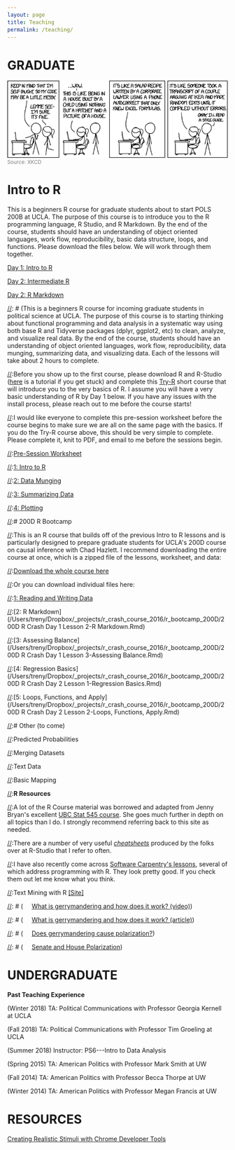```yaml
---
layout: page
title: Teaching
permalink: /teaching/
---
```

# GRADUATE

<div>
<a href="http://xkcd.com/1513/">
<img src="/img/code_quality.png" align="left" padding="10px" />
</a>
</div>  
<small style="color:grey">Source: XKCD</small>

# Intro to R

This is a beginners R course for graduate students about to start POLS 200B at UCLA. The purpose of this course is to introduce you to the R programming language, R Studio, and R Markdown. By the end of the course, students should have an understanding of object oriented languages, work flow, reproducibility, basic data structure, loops, and functions. Please download the files below. We will work through them together.

[Day 1: Intro to R](https://www.dropbox.com/s/a5g7yguf75bv102/intro_to_R_day1.Rmd?dl=0)

[Day 2: Intermediate R](https://www.dropbox.com/s/vlrpcblyuvqghwo/intro_to_R_day2.Rmd?dl=0)

[Day 2: R Markdown](https://www.dropbox.com/s/pjg6tishqjl6pwr/intro_to_R_day2_markdown.Rmd?dl=0)

[//]: # (This is a beginners R course for incoming graduate students in political science at UCLA. The purpose of this course is to starting thinking about functional programming and data analysis in a systematic way using both base R and Tidyverse packages (dplyr, ggplot2, etc) to clean, analyze, and visualize real data. By the end of the course, students should have an understanding of object oriented languages, work flow, reproducibility, data munging, summarizing data, and visualizing data. Each of the lessons will take about 2 hours to complete. 

[//]:Before you show up to the first course, please download R and R-Studio ([here](http://stat545.com/block000_r-rstudio-install.html) is a tutorial if you get stuck) and complete this [Try-R](http://tryr.codeschool.com/) short course that will introduce you to the very basics of R. I assume you will have a very basic understanding of R by Day 1 below. If you have any issues with the install process, please reach out to me before the course starts!

[//]:I would like everyone to complete this pre-session worksheet before the course begins to make sure we are all on the same page with the basics. If you do the Try-R course above, this should be very simple to complete. Please complete it, knit to PDF, and email to me before the sessions begin. 

[//]:[Pre-Session Worksheet](https://www.dropbox.com/s/j9p9y2h1czychs4/intro_worksheet.Rmd?dl=0)

[//]:[1: Intro to R](https://www.dropbox.com/s/h98l5lnm4agqm6r/R%20Crash%201-Intro%20to%20R%201.Rmd?dl=0)

[//]:[2: Data Munging](https://www.dropbox.com/s/zob1p629l3b9401/R%20Crash%202-Data%20Munging.Rmd?dl=0)

[//]:[3: Summarizing Data](https://www.dropbox.com/s/7j3xvqcdyc1dj3f/R%20Crash%203-Summarising%20Data.Rmd?dl=0)

[//]:[4: Plotting](https://www.dropbox.com/s/65infkrpx6gz86w/R%20Crash%204-Plotting%20Data.Rmd?dl=0)

[//]:# 200D R Bootcamp

[//]:This is an R course that builds off of the previous Intro to R lessons and is particularly designed to prepare graduate students for UCLA's 200D course on causal inference with Chad Hazlett. I recommend downloading the entire course at once, which is a zipped file of the lessons, worksheet, and data:

[//]:[Download the whole course here](https://www.dropbox.com/sh/55b2k00kbpkyc1c/AACj3DmqYLwAnYRsi760YoEea?dl=0)

[//]:Or you can download individual files here:

[//]:[1: Reading and Writing Data](https://www.dropbox.com/s/yuke9jqvp6w1akf/200D%20R%20Crash%20Day%201%20Lesson%201-Reading%20and%20Writing%20Data.Rmd?dl=0)

[//]:[2: R Markdown](/Users/treny/Dropbox/_projects/r_crash_course_2016/r_bootcamp_200D/200D R Crash Day 1 Lesson 2-R Markdown.Rmd)

[//]:[3: Assessing Balance](/Users/treny/Dropbox/_projects/r_crash_course_2016/r_bootcamp_200D/200D R Crash Day 1 Lesson 3-Assessing Balance.Rmd)

[//]:[4: Regression Basics](/Users/treny/Dropbox/_projects/r_crash_course_2016/r_bootcamp_200D/200D R Crash Day 2 Lesson 1-Regression Basics.Rmd)

[//]:[5: Loops, Functions, and Apply](/Users/treny/Dropbox/_projects/r_crash_course_2016/r_bootcamp_200D/200D R Crash Day 2 Lesson 2-Loops, Functions, Apply.Rmd)

[//]:[Worksheets](https://www.dropbox.com/s/d6s5nb17m9ovp18/200D%20Worksheets.docx?dl=0)

[//]:[Data](https://www.dropbox.com/sh/60bacpyg5vcz4l8/AACjMZ2Oe-boAah4tfPzHcv6a?dl=0)

[//]:# Other (to come)

[//]:Predicted Probabilities 

[//]:Merging Datasets 

[//]:Text Data 

[//]:Basic Mapping 

[//]:**R Resources**

[//]:A lot of the R Course material was borrowed and adapted from Jenny Bryan's excellent [UBC Stat 545 course](http://stat545.com/faq.html). She goes much further in depth on all topics than I do. I strongly recommend referring back to this site as needed.

[//]:There are a number of very useful [*cheatsheets*](https://www.rstudio.com/resources/cheatsheets/) produced by the folks over at R-Studio that I refer to often.

[//]:I have also recently come across [Software Carpentry's lessons](http://software-carpentry.org/lessons/), several of which address programming with R. They look pretty good. If you check them out let me know what you think.

[//]:Text Mining with R [[Site]](http://tidytextmining.com/)

[//]: # (**Undergrad Resources**)

[//]: # (*Gerrymandering*)

[//]: # (&nbsp;&nbsp;&nbsp;&nbsp;&nbsp;[What is gerrymandering and how does it work? (video)](https://www.youtube.com/watch?v=YcUDBgYodIE))

[//]: # (&nbsp;&nbsp;&nbsp;&nbsp;&nbsp;[What is gerrymandering and how does it work? (article)](http://www.washingtonpost.com/blogs/wonkblog/wp/2015/03/01/this-is-the-best-explanation-of-gerrymandering-you-will-ever-see/))

[//]: # (&nbsp;&nbsp;&nbsp;&nbsp;&nbsp;[Does gerrymandering cause polarization?](http://www.washingtonpost.com/opinions/hate-our-polarized-politics-why-you-cant-blame-gerrymandering/2012/10/26/c2794552-1d80-11e2-9cd5-b55c38388962_story.html))

[//]: # (*Polarization*)

[//]: # (&nbsp;&nbsp;&nbsp;&nbsp;&nbsp;[Senate and House Polarization](https://img.washingtonpost.com/wp-apps/imrs.php?src=https://img.washingtonpost.com/blogs/wonkblog/files/2013/01/overall_polarization_112th1.jpg&w=1484))

# UNDERGRADUATE

**Past Teaching Experience**

(Winter 2018) TA: Political Communications with Professor Georgia Kernell at UCLA

(Fall 2018) TA: Political Communications with Professor Tim Groeling at UCLA

(Summer 2018) Instructor: PS6---Intro to Data Analysis

(Spring 2015) TA: American Politics with Professor Mark Smith at UW

(Fall 2014) TA: American Politics with Professor Becca Thorpe at UW

(Winter 2014) TA: American Politics with Professor Megan Francis at UW

# RESOURCES

[Creating Realistic Stimuli with Chrome Developer Tools](http://u.osu.edu/pearson.325/2018/12/04/creating-realistic-stimuli-with-chrome-developer-tools/)

